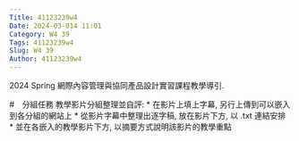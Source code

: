 ```yaml
---
Title: 41123239w4
Date: 2024-03-014 11:01
Category: W4 39
Tags: 41123239w4
Slug: W4 39
Author: 41123239w4
---
```


2024 Spring 網際內容管理與協同產品設計實習課程教學導引.

<!-- PELICAN_END_SUMMARY -->

#　分組任務
教學影片分組整理並自評: * 在影片上填上字幕, 另行上傳到可以嵌入到各分組的網站上 * 從影片字幕中整理出逐字稿, 放在影片下方, 以 .txt 連結安排 * 並在各嵌入的教學影片下方, 以摘要方式說明該影片的教學重點